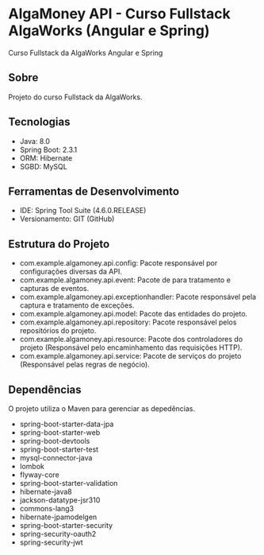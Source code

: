 # AlgaMoney API - Curso Fullstack AlgaWorks (Angular e Spring)
Curso Fullstack da AlgaWorks Angular e Spring

## Sobre
Projeto do curso Fullstack da AlgaWorks.

## Tecnologias
- Java: 8.0
- Spring Boot: 2.3.1
- ORM: Hibernate
- SGBD: MySQL

## Ferramentas de Desenvolvimento
- IDE: Spring Tool Suite (4.6.0.RELEASE)
- Versionamento: GIT (GitHub)

## Estrutura do Projeto
- com.example.algamoney.api.config: Pacote responsável por configurações diversas da API.
- com.example.algamoney.api.event: Pacote de para tratamento e capturas de eventos.
- com.example.algamoney.api.exceptionhandler: Pacote responsável pela captura e tratamento de exceções.
- com.example.algamoney.api.model: Pacote das entidades do projeto.
- com.example.algamoney.api.repository: Pacote responsável pelos repositórios do projeto.
- com.example.algamoney.api.resource: Pacote dos controladores do projeto (Responsável pelo encaminhamento das requisições HTTP).
- com.example.algamoney.api.service: Pacote de serviços do projeto (Responsável pelas regras de negócio).

## Dependências
O projeto utiliza o Maven para gerenciar as depedências.
- spring-boot-starter-data-jpa
- spring-boot-starter-web
- spring-boot-devtools
- spring-boot-starter-test
- mysql-connector-java
- lombok
- flyway-core
- spring-boot-starter-validation
- hibernate-java8
- jackson-datatype-jsr310
- commons-lang3
- hibernate-jpamodelgen
- spring-boot-starter-security
- spring-security-oauth2
- spring-security-jwt
